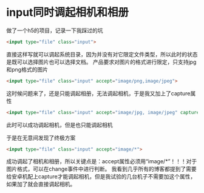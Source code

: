 # input同时调起相机和相册
做了一个h5的项目，记录一下我踩过的坑
```html
<input type="file" class="input">
```
直接这样写就可以调起系统目录，因为并没有对它限定文件类型，所以此时的状态是既可以选择图片也可以选择文档。 产品要求对图片的格式进行限定，只支持jpg和png格式的图片

```html
<input type="file" class="input" accept="image/png,image/jpeg">

```
这时候问题来了，还是只能调起相册，无法调起相机，于是我又加上了capture属性
```html
<input type="file" class="input" accept="image/jpg, image/jpeg" capture="camera">
```
此时可以成功调起相机，但是也只能调起相机

于是在无意间发现了终极方案
```html
<input type="file" class="input" accept="image/*">
```
成功调起了相机和相册，所以关键点是：accept属性必须用“image/*”！！！对于图片格式，可以在change事件中进行判断。 我看到几乎所有的博客都提到了需要给安卓机配上capture才能调起相机，但是我试验的几台机子不需要加这个属性，如果加了就会直接调起相机。
